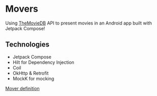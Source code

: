 # Movers

Using [TheMovieDB](https://www.themoviedb.org/) API to present movies in an Android app built with Jetpack Compose!

## Technologies
- Jetpack Compose
- Hilt for Dependency Injection
- Coil
- OkHttp & Retrofit
- MockK for mocking

[Mover definition](https://avatar.fandom.com/wiki/Mover)
